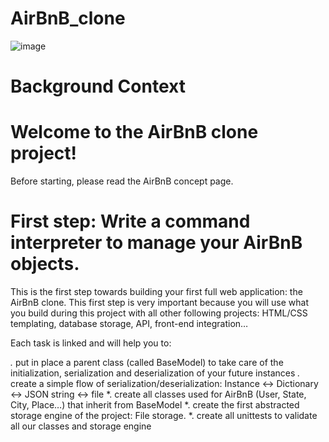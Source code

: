 # AirBnB_clone
![image](https://user-images.githubusercontent.com/106745705/203009936-2e5ced90-ca21-4443-923b-d060ae3339bf.png)

# Background Context
# Welcome to the AirBnB clone project!
Before starting, please read the AirBnB concept page.
# First step: Write a command interpreter to manage your AirBnB objects.
This is the first step towards building your first full web application: the AirBnB clone. This first step is very important because you will use what you build during this project with all other following projects: HTML/CSS templating, database storage, API, front-end integration…

Each task is linked and will help you to:

*.* put in place a parent class (called BaseModel) to take care of the initialization, serialization and deserialization of your future instances
*.* create a simple flow of serialization/deserialization: Instance <-> Dictionary <-> JSON string <-> file
*. create all classes used for AirBnB (User, State, City, Place…) that inherit from BaseModel
*. create the first abstracted storage engine of the project: File storage.
*. create all unittests to validate all our classes and storage engine
